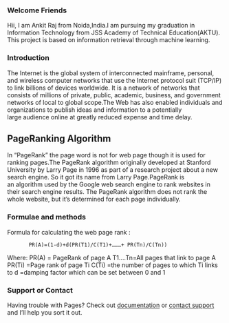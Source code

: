 ### Welcome Friends
Hii, I am Ankit Raj from Noida,India.I am pursuing my graduation in Information Technology from JSS Academy of Technical Education(AKTU). This project is based on information retrieval through machine learning.

### Introduction
The Internet is the global system of interconnected mainframe, personal, and wireless computer networks that use the Internet protocol suit (TCP/IP) to link billions of devices worldwide. It is a network of networks that consists of millions of private, public, academic, business, and government networks of local to global scope.The Web has also enabled individuals and organizations to publish ideas and information to a potentially large audience online at greatly reduced expense and time delay.

## PageRanking Algorithm
In “PageRank” the page word is not for web page though it is used for ranking pages.The PageRank algorithm originally developed at Stanford University by Larry Page in 1996 as part of a research project about a new search engine. So it got its name from Larry Page.PageRank is an algorithm used by the Google web search engine to rank websites in their search engine results. The PageRank algorithm does not rank the whole website, but it’s determined for each page individually.

### Formulae and methods
Formula for calculating the web page rank :

           PR(A)=(1-d)+d(PR(T1)/C(T1)+………+ PR(Tn)/C(Tn))

Where: 
             PR(A)  = PageRank of page A
             T1….Tn=All pages that link to page A 
             PR(Ti)   =Page rank of page Ti 
             C(Ti)     =the number of pages to which Ti links to 
                   d     =damping factor which can be set between 0 and 1 

### Support or Contact
Having trouble with Pages? Check out [documentation](https://github.com/ankitraj077/implementing-PageRank-algorithm-using-java.git) or [contact support](ankit.raj.077@gamil.com) and I’ll help you sort it out.
